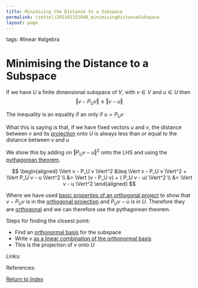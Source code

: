```yaml
---
title: Minimising the Distance to a Subspace
permalink: /zettel/202102151948_minimisingDistanceSubspace
layout: page
---
```

tags: #linear #algebra

# Minimising the Distance to a Subspace

If we have $U$ a finite dimensional subspace of $V$, with $v \in V$ and $u \in U$ then
$$
\Vert v - P_U v \Vert \leq \Vert v - u \Vert
$$

The inequality is an equality if an only if $u = P_U v$

What this is saying is that, if we have fixed vectors $u$ and $v$, the distance between $v$ and its [projection](202102151855_orthogonalProjectionDefinition) 
onto $U$ is always less than or equal to the distance between $v$ and $u$

We show this by adding on $\Vert P_U v - u \Vert^2$ onto the LHS and using the [pythagorean theorem](202102141728_pythagoreanLinearAlgebra).

$$
\begin{aligned}
\Vert v - P_U v \Vert^2 &\leq \Vert v - P_U v \Vert^2 + \Vert P_U v - u \Vert^2 \\
&= \Vert (v - P_U v) + ( P_U v - u) \Vert^2 \\
&= \Vert v - u \Vert^2
\end{aligned}
$$

Where we have used [basic properties of an orthogonal project](202102151928_propertiesOrthogonalProjection) to show that $v - P_Uv$ is in the 
[orthogonal projection](202102151855_orthogonalProjectionDefinition) and $P_U v - u$ is in $U$. Therefore they are [orthogonal](202102141725_orthogonalDefinition) and
we can therefore use the pythagorean theorem.

Steps for finding the closest point:
- Find an [orthonormal basis](202102142105_orthonormalBasisDefinition) for the subspace
- Write $v$ [as a linear combination of the orthonormal basis](202102142128_linearCombinationOrthonomalBasis)
- This is the projection of $v$ onto $U$

Links: 

References: 

[Return to Index](index)